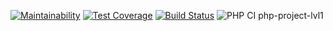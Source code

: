 [![Maintainability](https://api.codeclimate.com/v1/badges/37da338ba2631b5c6b47/maintainability)](https://codeclimate.com/github/demiankoAnton/php-project-lvl1/maintainability)
[![Test Coverage](https://api.codeclimate.com/v1/badges/37da338ba2631b5c6b47/test_coverage)](https://codeclimate.com/github/demiankoAnton/php-project-lvl1/test_coverage)
[![Build Status](https://travis-ci.com/demiankoAnton/php-project-lvl1.svg?branch=master)](https://travis-ci.com/demiankoAnton/php-project-lvl1)
![PHP CI](https://github.com/demiankoAnton/php-project-lvl1/workflows/PHP%20CI/badge.svg?branch=master)
php-project-lvl1
